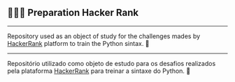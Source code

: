 ##  👨🏻‍💻 Preparation Hacker Rank
---
Repository used as an object of study for the challenges mades by [HackerRank](https://www.notion.so/Exerc-cios-HackerRank-d9b68900dea349248da457a78884abc2) platform to train the Python sintax. 🐍

---

Repositório utilizado como objeto de estudo para os desafios realizados pela plataforma [HackerRank](https://www.notion.so/Exerc-cios-HackerRank-d9b68900dea349248da457a78884abc2) para treinar a sintaxe do Python. 🐍
